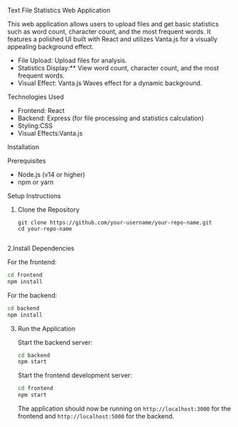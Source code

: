 

 Text File Statistics Web Application

This web application allows users to upload  files and get basic statistics such as word count, character count, and the most frequent words. It features a polished UI built with React and utilizes Vanta.js for a visually appealing background effect.



- File Upload: Upload files for analysis.
- Statistics Display:** View word count, character count, and the most frequent words.
- Visual Effect: Vanta.js Waves effect for a dynamic background.

Technologies Used

- Frontend: React
- Backend: Express (for file processing and statistics calculation)
- Styling:CSS
- Visual Effects:Vanta.js

 Installation

 Prerequisites

- Node.js (v14 or higher)
- npm or yarn

 Setup Instructions

1. Clone the Repository

   ```
   git clone https://github.com/your-username/your-repo-name.git
   cd your-repo-name
   

  2.Install Dependencies

   For the frontend:
   ```bash
   cd frontend
   npm install
   ```

   For the backend:
   ```bash
   cd backend
   npm install
   ```

3. Run the Application

   Start the backend server:
   ```bash
   cd backend
   npm start
   ```

   Start the frontend development server:
   ```bash
   cd frontend
   npm start
   ```

   The application should now be running on `http://localhost:3000` for the frontend and `http://localhost:5000` for the backend.

